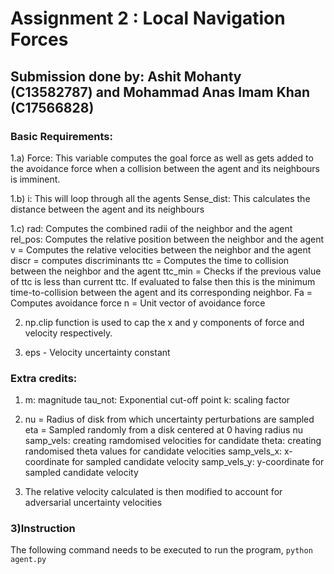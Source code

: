 # Assignment 2 : Local Navigation Forces
## Submission done by: Ashit Mohanty (C13582787) and Mohammad Anas Imam Khan (C17566828)

### Basic Requirements:
1.a) Force: This variable computes the goal force as well as gets added to the avoidance force when a collision between the agent and its neighbours is imminent.

1.b) i: This will loop through all the agents 
Sense_dist: This calculates the distance between the agent and its neighbours 

1.c) rad: Computes the combined radii of the neighbor and the agent
rel_pos: Computes the relative position between the neighbor and the agent
v = Computes the relative velocities between the neighbor and the agent
discr = computes discriminants
ttc = Computes the time to collision between the neighbor and the agent
ttc_min = Checks if the previous value of ttc is less than current ttc. If evaluated to false then this is the minimum time-to-collision between the agent and its corresponding neighbor.
Fa = Computes avoidance force
n = Unit vector of avoidance force

2. np.clip function is used to cap the x and y components of force and velocity respectively.

3. eps - Velocity uncertainty constant

### Extra credits:
1) m: magnitude
tau_not: Exponential cut-off point
k: scaling factor

2) nu = Radius of disk from which uncertainty perturbations are sampled
eta = Sampled randomly from a disk centered at 0 having radius nu
samp_vels: creating ramdomised velocities for candidate
theta: creating randomised theta values for candidate velocities
samp_vels_x: x-coordinate for sampled candidate velocity
samp_vels_y: y-coordinate for sampled candidate velocity 

3) The relative velocity calculated is then modified to account for adversarial uncertainty velocities

### 3)Instruction
The following command needs to be executed to run the program,
`python agent.py`
